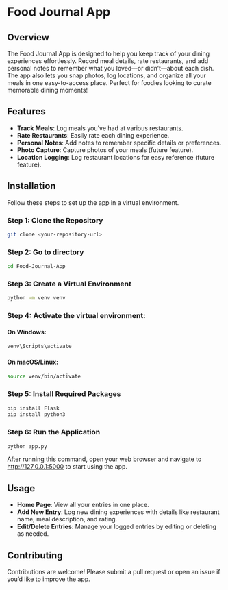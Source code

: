 # Food Journal App

## Overview
The Food Journal App is designed to help you keep track of your dining experiences effortlessly. Record meal details, rate restaurants, and add personal notes to remember what you loved—or didn’t—about each dish. The app also lets you snap photos, log locations, and organize all your meals in one easy-to-access place. Perfect for foodies looking to curate memorable dining moments!

## Features
- **Track Meals**: Log meals you've had at various restaurants.
- **Rate Restaurants**: Easily rate each dining experience.
- **Personal Notes**: Add notes to remember specific details or preferences.
- **Photo Capture**: Capture photos of your meals (future feature).
- **Location Logging**: Log restaurant locations for easy reference (future feature).

## Installation

Follow these steps to set up the app in a virtual environment.

### Step 1: Clone the Repository
```bash
git clone <your-repository-url>
```
### Step 2: Go to directory
```bash
cd Food-Journal-App
```
### Step 3: Create a Virtual Environment
```bash
python -m venv venv
```
### Step 4: Activate the virtual environment:
#### On Windows: 
```bash
venv\Scripts\activate
```
#### On macOS/Linux: 
```bash
source venv/bin/activate
```
### Step 5: Install Required Packages
```bash
pip install Flask
pip install python3
```
### Step 6: Run the Application
```bash
python app.py
```
After running this command, open your web browser and navigate to http://127.0.0.1:5000 to start using the app.

## Usage
- **Home Page**: View all your entries in one place.
- **Add New Entry**: Log new dining experiences with details like restaurant name, meal description, and rating.
- **Edit/Delete Entries**: Manage your logged entries by editing or deleting as needed.

## Contributing
Contributions are welcome! Please submit a pull request or open an issue if you’d like to improve the app.

